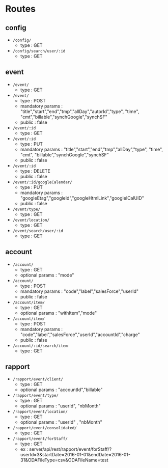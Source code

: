 # Routes

## config

* `/config/`
    * type : GET
* `/config/search/user/:id`
    * type : GET
 
## event

* `/event/`
    * type : GET
* `/event/`
    * type : POST
    * mandatory params : "title","start","end","tmp","allDay","autorId","type", "time", "cmt","billable","synchGoogle","synchSF"
    * public : false
* `/event/:id`
    * type : GET
* `/event/:id`
    * type : PUT
    * mandatory params : "title","start","end","tmp","allDay","type", "time", "cmt", "billable","synchGoogle","synchSF"
    * public : false
* `/event/:id`
    * type : DELETE
    * public : false
* `/event/:id/googleCalendar/`
    * type : PUT
    * mandatory params : "googleEtag","googleId","googleHtmlLink","googleICalUID"
    * public : false
* `/event/type/`
    * type : GET
* `/event/location/`
    * type : GET
* `/event/search/user/:id`
    * type : GET
    
## account

* `/account/`
    * type : GET
    * optional params : "mode"
* `/account/`
    * type : POST
    * mandatory params : "code","label","salesForce","userId"
    * public : false
* `/account/item/`
    * type : GET
    * optional params : "withItem","mode"
* `/account/item/`
    * type : POST
    * mandatory params : "code","label","salesForce","userId","accountId","charge"
    * public : false
* `/account/:id/search/item`
     * type : GET

## rapport

* `/rapport/event/client/`
    * type : GET
    * optional params : "accountId","billable"
* `/rapport/event/type/`
    * type : GET
    * optional params : "userId", "nbMonth"
* `/rapport/event/location/`
    * type : GET
    * optional params : "userId" , "nbMonth"
* `/rapport/event/consolidated/`
    * type : GET
* `/rapport/event/forStaff/`
    * type : GET
    * ex : server/api/rest/rapport/event/forStaff/?userId=3&startDate=2016-01-01&endDate=2016-01-31&ODAFileType=csv&ODAFileName=test

    

